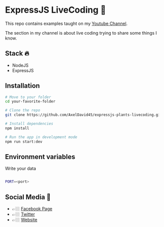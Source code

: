 # ExpressJS LiveCoding 🔨

This repo contains examples taught on my [Youtube Channel](https://www.youtube.com/channel/UC-luzs6CxWYU7XDwhXUzqow).

The section in my channel is about live coding trying to share some things I know.

## Stack 🔥

- NodeJS
- ExpressJS

## Installation

```bash
# Move to your folder
cd your-favorite-folder

# Clone the repo
git clone https://github.com/AxelDavid45/expressjs-plants-livecoding.git

# Install dependencies
npm install

# Run the app in development mode
npm run start:dev

```

## Environment variables

Write your data

```bash

PORT=<port>

```

## Social Media 👀

- 👉🏼 [Facebook Page](https://facebook.com/axelespinosadev)
- 👉🏼 [Twitter](https://twitter.com/E_Axel45)
- 👉🏼 [Website](https://axelespinosadev.com)
